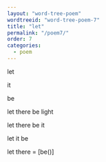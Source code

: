 ```yaml
---
layout: "word-tree-poem"
wordtreeid: "word-tree-poem-7"
title: "let"
permalink: "/poem7/"
order: 7
categories:
  - poem
---
```

<div class="original-poem-text">
    <p>let</p>
    <p>it</p>
    <p>be</p>
    <p>let there be light</p>
    <p>let there be it</p>
    <p>let it be</p>
    <p>let there = [be()]</p>
</div>
<script>
  drawWordTreePoem('word-tree-poem-{{ page.order }}', '{{ page.title }}', 'implicit', 'double', [
    "let",
    "it",
    "be",
    "let there be light",
    "let there be it",
    "let it be",
    "let there = [be()]"
  ]);
</script>